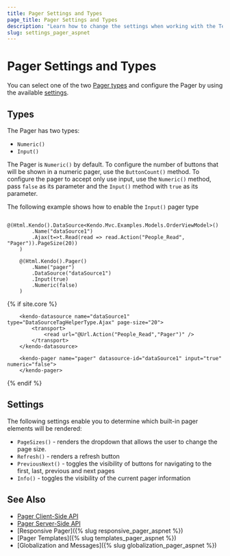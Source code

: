 ```yaml
---
title: Pager Settings and Types
page_title: Pager Settings and Types
description: "Learn how to change the settings when working with the Telerik UI Pager component for {{ site.framework }}."
slug: settings_pager_aspnet
---
```


# Pager Settings and Types

You can select one of the two [Pager types](#types) and configure the Pager by using the available [settings](#settings).

## Types

The Pager has two types:

- `Numeric()`
- `Input()`

The Pager is `Numeric()` by default. To configure the number of buttons that will be shown in a numeric pager, use the `ButtonCount()` method. To configure the pager to accept only use input, use the `Numeric()` method, pass `false` as its parameter and the `Input()` method with `true` as its parameter.

The following example shows how to enable the `Input()` pager type

```HtmlHelper
    @(Html.Kendo().DataSource<Kendo.Mvc.Examples.Models.OrderViewModel>()
        .Name("dataSource1")
        .Ajax(t=>t.Read(read => read.Action("People_Read", "Pager")).PageSize(20))
    )

    @(Html.Kendo().Pager()
        .Name("pager")
        .DataSource("dataSource1")
        .Input(true)
        .Numeric(false)
    )
```
{% if site.core %}
```TagHelper
    <kendo-datasource name="dataSource1" type="DataSourceTagHelperType.Ajax" page-size="20">
        <transport>
            <read url="@Url.Action("People_Read","Pager")" />
        </transport>
    </kendo-datasource>

    <kendo-pager name="pager" datasource-id="dataSource1" input="true" numeric="false">
    </kendo-pager>
```
{% endif %}

## Settings

The following settings enable you to determine which built-in pager elements will be rendered:

- `PageSizes()` - renders the dropdown that allows the user to change the page size.
- `Refresh()` - renders a refresh button
- `PreviousNext()` - toggles the visibility of buttons for navigating to the first, last, previous and next pages
- `Info()` - toggles the visibility of the current pager information


## See Also

* [Pager Client-Side API](https://docs.telerik.com/kendo-ui/api/javascript/ui/pager)
* [Pager Server-Side API](/api/pager)
* [Responsive Pager]({% slug responsive_pager_aspnet  %})
* [Pager Templates]({% slug templates_pager_aspnet %})
* [Globalization and Messages]({% slug globalization_pager_aspnet %})
